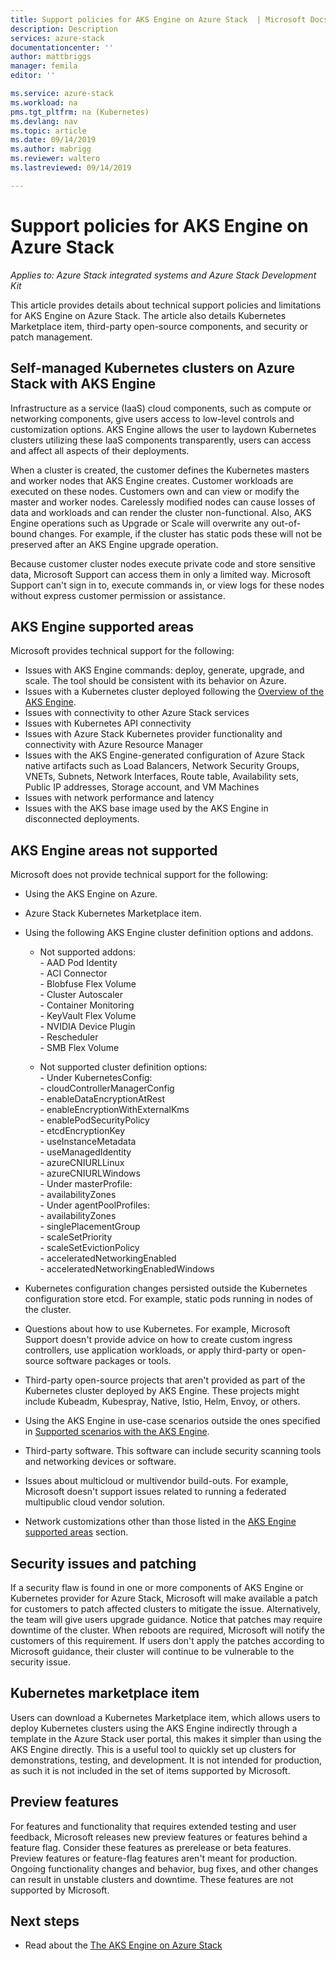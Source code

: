 ```yaml
---
title: Support policies for AKS Engine on Azure Stack  | Microsoft Docs
description: Description
services: azure-stack
documentationcenter: ''
author: mattbriggs
manager: femila
editor: ''

ms.service: azure-stack
ms.workload: na
pms.tgt_pltfrm: na (Kubernetes)
ms.devlang: nav
ms.topic: article
ms.date: 09/14/2019
ms.author: mabrigg
ms.reviewer: waltero
ms.lastreviewed: 09/14/2019

---
```


# Support policies for AKS Engine on Azure Stack

*Applies to: Azure Stack integrated systems and Azure Stack Development Kit*

This article provides details about technical support policies and limitations for AKS Engine on Azure Stack. The article also details Kubernetes Marketplace item, third-party open-source components, and security or patch management. 

## Self-managed Kubernetes clusters on Azure Stack with AKS Engine

Infrastructure as a service (IaaS) cloud components, such as compute or networking components, give users access to low-level controls and customization options. AKS Engine allows the user to laydown Kubernetes clusters utilizing these IaaS components transparently, users can access and affect all aspects of their deployments.

When a cluster is created, the customer defines the Kubernetes masters and worker nodes that AKS Engine creates. Customer workloads are executed on these nodes. Customers own and can view or modify the master and worker nodes. Carelessly modified nodes can cause losses of data and workloads and can render the cluster non-functional. Also, AKS Engine operations such as Upgrade or Scale will overwrite any out-of-bound changes. For example, if the cluster has static pods these will not be preserved after an AKS Engine upgrade operation.

Because customer cluster nodes execute private code and store sensitive data, Microsoft Support can access them in only a limited way. Microsoft Support can't sign in to, execute commands in, or view logs for these nodes without express customer permission or assistance.

## AKS Engine supported areas

Microsoft provides technical support for the following:

-  Issues with AKS Engine commands: deploy, generate, upgrade, and scale. The tool should be consistent with its behavior on Azure.
-  Issues with a Kubernetes cluster deployed following the [Overview of the AKS Engine](azure-stack-kubernetes-aks-engine-overview.md).
-  Issues with connectivity to other Azure Stack services 
-  Issues with Kubernetes API connectivity
-  Issues with Azure Stack Kubernetes provider functionality and connectivity with Azure Resource Manager
-  Issues with the AKS Engine-generated configuration of Azure Stack native artifacts such as Load Balancers, Network Security Groups,  VNETs, Subnets, Network Interfaces, Route table, Availability sets, Public IP addresses, Storage account, and VM Machines 
-  Issues with network performance and latency
-  Issues with the AKS base image used by the AKS Engine in disconnected deployments. 

## AKS Engine areas not supported

Microsoft does not provide technical support for the following:

-  Using the AKS Engine on Azure.
-  Azure Stack Kubernetes Marketplace item.
-  Using the following AKS Engine cluster definition options and addons.
    -  Not supported addons:  
            -  AAD Pod Identity  
            -  ACI Connector  
            -  Blobfuse Flex Volume  
            -  Cluster Autoscaler  
            -  Container Monitoring  
            -  KeyVault Flex Volume  
            -  NVIDIA Device Plugin  
            -  Rescheduler  
            -  SMB Flex Volume  
        
    -  Not supported cluster definition options:  
            -  Under KubernetesConfig:  
                    -  cloudControllerManagerConfig  
                    -  enableDataEncryptionAtRest  
                    -  enableEncryptionWithExternalKms  
                    -  enablePodSecurityPolicy  
                    -  etcdEncryptionKey  
                    -  useInstanceMetadata  
                    -  useManagedIdentity  
                    -  azureCNIURLLinux  
                    -  azureCNIURLWindows  
            -  Under masterProfile:  
                    -  availabilityZones  
            -  Under agentPoolProfiles:  
                    -  availabilityZones  
                    -  singlePlacementGroup  
                    -  scaleSetPriority  
                    -  scaleSetEvictionPolicy  
                    -  acceleratedNetworkingEnabled  
                    -  acceleratedNetworkingEnabledWindows

-  Kubernetes configuration changes persisted outside the Kubernetes configuration store etcd. For example, static pods running in nodes of the cluster.
-  Questions about how to use Kubernetes. For example, Microsoft Support doesn't provide advice on how to create custom ingress controllers, use application workloads, or apply third-party or open-source software packages or tools.
-  Third-party open-source projects that aren't provided as part of the Kubernetes cluster deployed by AKS Engine. These projects might include Kubeadm, Kubespray, Native, Istio, Helm, Envoy, or others.
-  Using the AKS Engine in use-case scenarios outside the ones specified in [Supported scenarios with the AKS Engine](azure-stack-kubernetes-aks-engine-overview.md#supported-scenarios-with-the-aks-engine).
-  Third-party software. This software can include security scanning tools and networking devices or software.
-  Issues about multicloud or multivendor build-outs. For example, Microsoft doesn't support issues related to running a federated multipublic cloud vendor solution.
-  Network customizations other than those listed in the [AKS Engine supported areas](#aks-engine-supported-areas) section.

##  Security issues and patching

If a security flaw is found in one or more components of AKS Engine or Kubernetes provider for Azure Stack, Microsoft will make available a patch for customers to patch affected clusters to mitigate the issue. Alternatively, the team will give users upgrade guidance. Notice that patches may require downtime of the cluster. When reboots are required, Microsoft will notify the customers of this requirement. If users don't apply the patches according to Microsoft guidance, their cluster will continue to be vulnerable to the security issue.

## Kubernetes marketplace item

Users can download a Kubernetes Marketplace item, which allows users to deploy Kubernetes clusters using the AKS Engine indirectly through a template in the Azure Stack user portal, this makes it simpler than using the AKS Engine directly. This is a useful tool to quickly set up clusters for demonstrations, testing, and development. It is not intended for production, as such it is not included in the set of items supported by Microsoft.

## Preview features

For features and functionality that requires extended testing and user feedback, Microsoft releases new preview features or features behind a feature flag. Consider these features as prerelease or beta features. 
Preview features or feature-flag features aren't meant for production. Ongoing functionality changes and behavior, bug fixes, and other changes can result in unstable clusters and downtime. These features are not supported by Microsoft.

## Next steps

- Read about the [The AKS Engine on Azure Stack](azure-stack-kubernetes-aks-engine-overview.md)